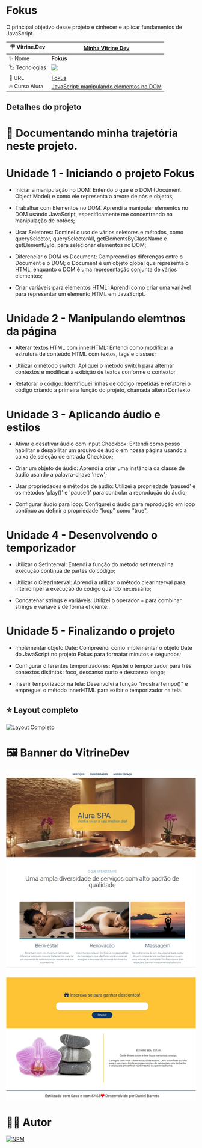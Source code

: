 # Fokus

O principal objetivo desse projeto é cinhecer e aplicar fundamentos de JavaScript.

| :placard: Vitrine.Dev |  [Minha Vitrine Dev](https://cursos.alura.com.br/vitrinedev/danielbarreto)   |
| -------------  | --- |
| :sparkles: Nome        | **Fokus**
| :label: Tecnologias | <img src="https://img.shields.io/badge/JavaScript-F7DF1E?style=for-the-badge&logo=javascript&logoColor=black">
| :rocket: URL         | [Fokus]()
| :fire: Curso Alura     | [JavaScript: manipulando elementos no DOM](https://cursos.alura.com.br/course/javascript-manipulando-elementos-dom)

## Detalhes do projeto


# 🤯 Documentando minha trajetória neste projeto.

# Unidade 1 - Iniciando o projeto Fokus

- Iniciar a manipulação no DOM: Entendo o que é o DOM (Document Object Model) e como ele representa a árvore de nós e objetos;

- Trabalhar com Elementos no DOM: Aprendi a manipular elementos no DOM usando JavaScript, especificamente me concentrando na manipulação de botões;

- Usar Seletores: Dominei o uso de vários seletores e métodos, como querySelector, querySelectorAll, getElementsByClassName e getElementById, para selecionar elementos no DOM;

- Diferenciar o DOM vs Document: Compreendi as diferenças entre o Document e o DOM; o Document é um objeto global que representa o HTML, enquanto o DOM é uma representação conjunta de vários elementos;

- Criar variáveis para elementos HTML: Aprendi como criar uma variável para representar um elemento HTML em JavaScript.

# Unidade 2 - Manipulando elemtnos da página


- Alterar textos HTML com innerHTML: Entendi como modificar a estrutura de conteúdo HTML com textos, tags e classes;

- Utilizar o método switch: Apliquei o método switch para alternar contextos e modificar a exibição de textos conforme o contexto;

- Refatorar o código: Identifiquei linhas de código repetidas e refatorei o código criando a primeira função do projeto, chamada alterarContexto.

# Unidade 3 - Aplicando áudio e estilos


- Ativar e desativar áudio com input Checkbox: Entendi como posso habilitar e desabilitar um arquivo de áudio em nossa página usando a caixa de seleção de entrada Checkbox;

- Criar um objeto de áudio: Aprendi a criar uma instância da classe de áudio usando a palavra-chave 'new';

- Usar propriedades e métodos de áudio: Utilizei a propriedade 'paused' e os métodos 'play()' e 'pause()' para controlar a reprodução do áudio;

- Configurar áudio para loop: Configurei o áudio para reprodução em loop contínuo ao definir a propriedade "loop" como "true".

# Unidade 4 - Desenvolvendo o temporizador

- Utilizar o SetInterval: Entendi a função do método setInterval na execução contínua de partes do código;

- Utilizar o ClearInterval: Aprendi a utilizar o método clearInterval para interromper a execução do código quando necessário;

- Concatenar strings e variáveis: Utilizei o operador + para combinar strings e variáveis de forma eficiente.

# Unidade 5 - Finalizando o projeto

- Implementar objeto Date: Compreendi como implementar o objeto Date do JavaScript no projeto Fokus para formatar minutos e segundos;

- Configurar diferentes temporizadores: Ajustei o temporizador para três contextos distintos: foco, descanso curto e descanso longo;

- Inserir temporizador na tela: Desenvolvi a função "mostrarTempo()" e empreguei o método innerHTML para exibir o temporizador na tela.


## ⭐ Layout completo 

![Layout Completo]()

# 🖼️ Banner do VitrineDev
<div align="center">
<img src="https://github.com/DanielBarret0/AluraSpaSASS/blob/main/imagens/projeto%20completo.jpeg#vitrinedev">
</div>

# 🙋‍♂️ Autor

[![NPM](https://img.shields.io/npm/l/react)](https://github.com/DanielBarret0/codeChella/blob/main/LICENSE.md) 
